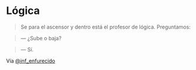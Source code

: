 # Lógica

> Se para el ascensor y dentro está el profesor de lógica. Preguntamos:

> — ¿Sube o baja?

> — Sí.

Vía [\@inf_enfurecido](https://twitter.com/inf_enfurecido/status/215173280406044674)

